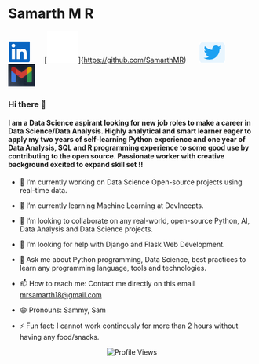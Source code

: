 # Samarth M R

[![linkedin](https://github.com/SamarthMR/SamarthMR/blob/master/assets/image/linkedin.png)](https://www.linkedin.com/in/samarthmr)&nbsp;&nbsp;&nbsp;&nbsp;&nbsp;&nbsp;&nbsp;[![github](https://github.com/SamarthMR/SamarthMR/blob/master/assets/image/github.png)]{https://github.com/SamarthMR)&nbsp;&nbsp;&nbsp;&nbsp;&nbsp;&nbsp;&nbsp;[![twitter](https://github.com/SamarthMR/SamarthMR/blob/master/assets/image/twitter.png)](https://twitter.com/Samarthmr10)&nbsp;&nbsp;&nbsp;&nbsp;&nbsp;&nbsp;&nbsp;[![mail](https://github.com/SamarthMR/SamarthMR/blob/master/assets/image/gmail.png)](mailto:mrsamarth18@gmail.com)

### Hi there 👋
#### I am a Data Science aspirant looking for new job roles to make a career in Data Science/Data Analysis. Highly analytical and smart learner eager to apply my two years of self-learning Python experience and one year of Data Analysis, SQL and R programming experience to some good use by contributing to the open source. Passionate worker with creative background excited to expand skill set !!


- 🔭 I’m currently working on Data Science Open-source projects using real-time data.

- 🌱 I’m currently learning Machine Learning at DevIncepts.

- 👯 I’m looking to collaborate on any real-world, open-source Python, AI, Data Analysis and Data Science projects.

- 🤔 I’m looking for help with Django and Flask Web Development.

- 💬 Ask me about Python programming, Data Science, best practices to learn any programming language, tools and technologies.

- 📫 How to reach me: Contact me directly on this email
                      mrsamarth18@gmail.com

- 😄 Pronouns: Sammy, Sam

- ⚡ Fun fact: I cannot work continously for more than 2 hours without having any food/snacks.

<p align="center"> <img src="https://komarev.com/ghpvc/?username=SanarthMR&label=Views&color=blue&style=plastic" alt="Profile Views" /> </p>

